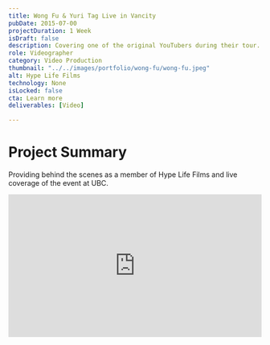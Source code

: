 ```yaml
---
title: Wong Fu & Yuri Tag Live in Vancity
pubDate: 2015-07-00
projectDuration: 1 Week
isDraft: false
description: Covering one of the original YouTubers during their tour.
role: Videographer
category: Video Production
thumbnail: "../../images/portfolio/wong-fu/wong-fu.jpeg"
alt: Hype Life Films
technology: None
isLocked: false
cta: Learn more
deliverables: [Video]

---
```

 
# Project Summary
Providing behind the scenes as a member of Hype Life Films and live coverage of the event at UBC.

<div class="video-container" align="center">
<iframe style="aspect-ratio: 16/9" width="100%" src="https://www.youtube.com/watch?v=qlFWh9TmLNw" title="YouTube video player" title="YouTube video player" frameborder="0" allow="accelerometer; autoplay; clipboard-write; encrypted-media; gyroscope; picture-in-picture; web-share" allowfullscreen></iframe>
</div>







